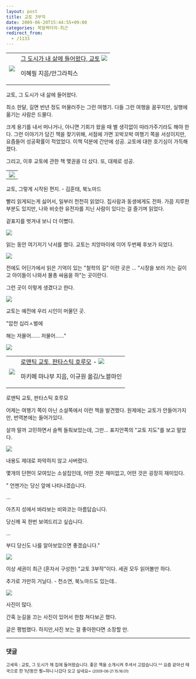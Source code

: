 ```yaml
---
layout: post
title: 교토 3부작
date: 2009-06-20T15:44:55+09:00
categories: 북컬렉터의-최근
redirect_from:
  - /1133
---
```




<table>

<tbody>

<tr>

<td><a href="http://www.aladdin.co.kr/shop/wproduct.aspx?ISBN=8970593764&amp;ttbkey=ttbjinto1216001&amp;COPYPaper=1"><img src="http://image.aladdin.co.kr/coveretc/book/covermini/8970593764_1.jpg" /></a></td>

<td align="left"><a href="http://www.aladdin.co.kr/shop/wproduct.aspx?ISBN=8970593764&amp;ttbkey=ttbjinto1216001&amp;COPYPaper=1">그 도시가 내 삶에 들어왔다, 교토</a>

<img src="http://image.aladdin.co.kr/img/common/star_s8.gif" />

이혜필 지음/안그라픽스</td>

</tr>

</tbody>

</table>

교토, 그 도시가 내 삶에 들어왔다.

최소 한달, 길면 반년 정도 머물러주는 그런 여행기. 다들 그런 여행을 꿈꾸지만, 실행에 옮기는 사람은 드물다.

크게 용기를 내서 떠나거나, 아니면 기회가 왔을 때 별 생각없이 따라가주기라도 해야 한다. 그런 이야기가 담긴 책을 찾기위해, 서점에 가면 꼬박꼬박 여행기 쪽을 서성이지만, 요즘들어 성공확률이 적었었다. 이책 덕분에 간만에 성공. 교토에 대한 호기심이 가득해졌다.

그리고, 이후 교토에 관한 책 몇권을 더 샀다. 또, 대체로 성공.

 

<table>

<tbody>

<tr>

<td><a href="http://www.aladdin.co.kr/shop/wproduct.aspx?ISBN=8954607160&amp;ttbkey=ttbjinto1216001&amp;COPYPaper=1"><img src="http://image.aladdin.co.kr/coveretc/book/covermini/8954607160_1.jpg" /></a></td>

</tr>

</tbody>

</table>

교토, 그렇게 시작된 편지. - 김훈태, 북노마드

빨리 읽게되는게 싫어서, 일부러 천천히 읽었다. 집사람과 동생에게도 전파. 가끔 지루한 부분도 있지만, 나와 비슷한 유전자를 지닌 사람이 있다는 걸 즐기며 읽었다.

겉표지를 벗겨내 보니 더 이뻤다.

![ ](/assets/media/uploads_1_cfile4.uf.191C62174A3C77163AD7E1.jpg)

읽는 동안 여기저기 낙서를 했다. 교토는 치앙마이에 이어 두번째 후보가 되었다.

![ ](/assets/media/uploads_1_cfile2.uf.141C62174A3C77183D31D2.jpg)

전에도 어딘가에서 읽은 기억이 있는 "철학의 길" 이란 곳은 ... "시장을 보러 가는 길이고 아이들이 나와서 물총 싸움을 하"는 곳이란다.

그런 곳이 이렇게 생겼다고 한다.

![ ](/assets/media/uploads_1_cfile24.uf.171C62174A3C77193F0ED8.jpg)

교토는 예전에 우리 시인이 머물던 곳.

"압천 십리ㅅ벌에

해는 저물어...... 저물어......"

![ ](/assets/media/uploads_1_cfile21.uf.151C62174A3C771A41106E.jpg)

 

<table>

<tbody>

<tr>

<td><a href="http://www.aladdin.co.kr/shop/wproduct.aspx?ISBN=8901092344&amp;ttbkey=ttbjinto1216001&amp;COPYPaper=1"><img src="http://image.aladdin.co.kr/coveretc/book/covermini/8901092344_1.jpg" /></a></td>

<td align="left"><a href="http://www.aladdin.co.kr/shop/wproduct.aspx?ISBN=8901092344&amp;ttbkey=ttbjinto1216001&amp;COPYPaper=1">로맨틱 교토, 판타스틱 호루모</a> - <img src="http://image.aladdin.co.kr/img/common/star_s8.gif" />

마키메 마나부 지음, 이규원 옮김/노블마인</td>

</tr>

</tbody>

</table>

로맨틱 교토, 판타스틱 호루모

어제는 여행기 쪽이 아닌 소설쪽에서 이런 책을 발견했다. 원제에는 교토가 안들어가지만, 번역본에는 들어가있다.

살까 말까 고민하면서 슬쩍 들춰보았는데, 그만... 표지안쪽의 "교토 지도"를 보고 말았다.

![ ](/assets/media/uploads_1_cfile1.uf.201C62174A3C7715397656.jpg)

내용도 제대로 파악하지 않고 사버렸다.

몇개의 단편이 모여있는 소설집인데, 어떤 것은 재미없고, 어떤 것은 굉장히 재미있다.

" 언젠가는 당신 앞에 나타나겠습니다.

...

아츠지 성에서 바라보는 비와코는 아름답습니다.

당신께 꼭 한번 보여드리고 싶습니다.

...

부디 당신도 나를 알아보았으면 좋겠습니다."

![ ](/assets/media/uploads_1_cfile3.uf.171C62174A3C771B421832.jpg)

이상 세권이 최근 (혼자서 구성한) "교토 3부작"이다. 세권 모두 읽어볼만 하다.

추가로 가만히 거닐다. - 천소연, 북노마드도 있는데..

![ ](/assets/media/uploads_1_cfile5.uf.201C62174A3C77163B1824.jpg)

사진이 많다.

간혹 눈길을 끄는 사진이 있어서 한참 쳐다보곤 했다.

글은 평범했다. 하지만,사진 보는 걸 좋아한다면 소장할 만.

* * *

### 댓글



<!--- cmt:1192 --->
<!--- mail: --->
<!--- parent:0 --->

<small>고세욱 : 교토, 그 도시가 제 집에 들어왔습니다. 좋은 책을 소개시켜 주셔서 고맙습니다.^^ 요즘 같아선 태국으로 한 1년동안 훵~하니 나갔다 오고 싶네요~ <small>(2009-06-21 15:16:01)</small></small>

